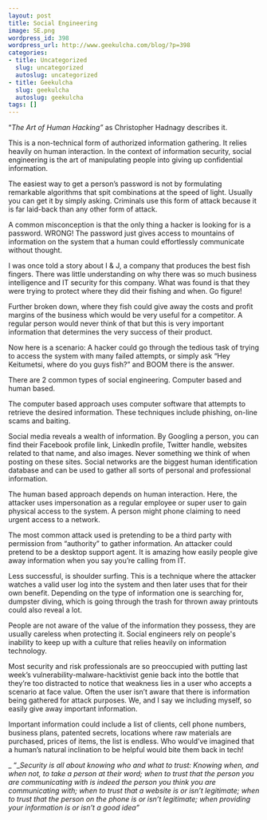 ```yaml
---
layout: post
title: Social Engineering
image: SE.png
wordpress_id: 398
wordpress_url: http://www.geekulcha.com/blog/?p=398
categories:
- title: Uncategorized
  slug: uncategorized
  autoslug: uncategorized
- title: Geekulcha
  slug: geekulcha
  autoslug: geekulcha
tags: []
---
```

“_The Art of Human Hacking”_ as Christopher Hadnagy describes it.  This is a non-technical form of authorized information gathering. It relies heavily on human interaction. In the context of information security, social engineering is the art of manipulating people into giving up confidential information.  The easiest way to get a person’s password is not by formulating remarkable algorithms that spit combinations at the speed of light. Usually you can get it by simply asking. Criminals use this form of attack because it is far laid-back than any other form of attack.  A common misconception is that the only thing a hacker is looking for is a password. WRONG! The password just gives access to mountains of information on the system that a human could effortlessly communicate without thought.  I was once told a story about I & J, a company that produces the best fish fingers. There was little understanding on why there was so much business intelligence and IT security for this company. What was found is that they were trying to protect where they did their fishing and when. Go figure!  Further broken down, where they fish could give away the costs and profit margins of the business which would be very useful for a competitor. A regular person would never think of that but this is very important information that determines the very success of their product.  Now here is a scenario: A hacker could go through the tedious task of trying to access the system with many failed attempts, or simply ask “Hey Keitumetsi, where do you guys fish?” and BOOM there is the answer.  There are 2 common types of social engineering. Computer based and human based.  The computer based approach uses computer software that attempts to retrieve the desired information. These techniques include phishing, on-line scams and baiting.  Social media reveals a wealth of information. By Googling a person, you can find their Facebook profile link, LinkedIn profile, Twitter handle, websites related to that name, and also images. Never something we think of when posting on these sites. Social networks are the biggest human identification database and can be used to gather all sorts of personal and professional information.  The human based approach depends on human interaction. Here, the attacker uses impersonation as a regular employee or super user to gain physical access to the system. A person might phone claiming to need urgent access to a network.  The most common attack used is pretending to be a third party with permission from “authority” to gather information. An attacker could pretend to be a desktop support agent. It is amazing how easily people give away information when you say you’re calling from IT.  Less successful, is shoulder surfing. This is a technique where the attacker watches a valid user log into the system and then later uses that for their own benefit. Depending on the type of information one is searching for, dumpster diving, which is going through the trash for thrown away printouts could also reveal a lot.  People are not aware of the value of the information they possess, they are usually careless when protecting it. Social engineers rely on people's inability to keep up with a culture that relies heavily on information technology.  Most security and risk professionals are so preoccupied with putting last week’s vulnerability-malware-hacktivist genie back into the bottle that they’re too distracted to notice that weakness lies in a user who accepts a scenario at face value. Often the user isn’t aware that there is information being gathered for attack purposes. We, and I say we including myself, so easily give away important information.  Important information could include a list of clients, cell phone numbers, business plans, patented secrets, locations where raw materials are purchased, prices of items, the list is endless. Who would’ve imagined that a human’s natural inclination to be helpful would bite them back in tech! _ “__Security is all about knowing who and what to trust: Knowing when, and when not, to take a person at their word; when to trust that the person you are communicating with is indeed the person you think you are communicating with; when to trust that a website is or isn’t legitimate; when to trust that the person on the phone is or isn’t legitimate; when providing your information is or isn’t a good idea”_   

